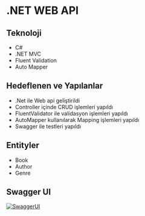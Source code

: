 # .NET WEB API
## Teknoloji
- C#
- .NET MVC
- Fluent Validation
- Auto Mapper

## Hedeflenen ve Yapılanlar
- .Net ile Web api geliştirildi
- Controller içinde CRUD işlemleri yapıldı
- FluentValidator ile validasyon işlemleri yapıldı
- AutoMapper kullanılarak Mapping işlemleri yapıldı
- Swagger ile testleri yapıldı

## Entityler
- Book
- Author
- Genre

## Swagger UI
[![SwaggerUI](https://i.im.ge/2022/08/01/FPw3kT.Ekran-Resmi-2022-07-31-21-43-33.png)](https://im.ge/i/FPw3kT)